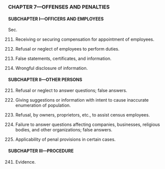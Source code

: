 ### **CHAPTER 7—OFFENSES AND PENALTIES** ###

#### SUBCHAPTER I—OFFICERS AND EMPLOYEES ####

Sec.

211. Receiving or securing compensation for appointment of employees.

212. Refusal or neglect of employees to perform duties.

213. False statements, certificates, and information.

214. Wrongful disclosure of information.

#### SUBCHAPTER II—OTHER PERSONS ####

221. Refusal or neglect to answer questions; false answers.

222. Giving suggestions or information with intent to cause inaccurate enumeration of population.

223. Refusal, by owners, proprietors, etc., to assist census employees.

224. Failure to answer questions affecting companies, businesses, religious bodies, and other organizations; false answers.

225. Applicability of penal provisions in certain cases.

#### SUBCHAPTER III—PROCEDURE ####

241. Evidence.